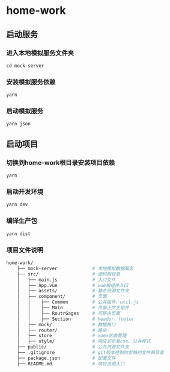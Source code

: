 # home-work

## 启动服务
### 进入本地模拟服务文件夹
```
cd mock-server
```
### 安装模拟服务依赖
```
yarn
```
### 启动模拟服务
```
yarn json
```

## 启动项目
### 切换到home-work根目录安装项目依赖
```
yarn
```

### 启动开发环境
```
yarn dev
```

### 编译生产包
```
yarn dist
```

### 项目文件说明

``` bash
home-work/
    ├── mock-server             # 本地模拟数据服务
    ├── src/                    # 源码根目录
    │   ├── main.js             # 入口文件
    │   ├── App.vue             # vue根组件入口
    │   ├── assets/             # 静态资源文件夹
    │   ├── component/          # 页面
    │   │    ├── Common         # 公共组件、util.js
    │   │    ├── Main           # 页面正文主组件
    │   │    ├── RoutrGages     # 可路由页面
    │   │    ├── Section        # header、footer
    │   ├── mock/               # 数据接口
    │   ├── router/             # 路由
    │   ├── store               # vuex状态管理
    │   ├── style/              # 响应式布局css、公共样式
    ├── public/                 # 公共资源文件夹
    ├── .gitignore              # git版本控制时忽略的文件和目录
    ├── package.json            # 配置文件
    ├── README.md               # 项目说明入口
```
